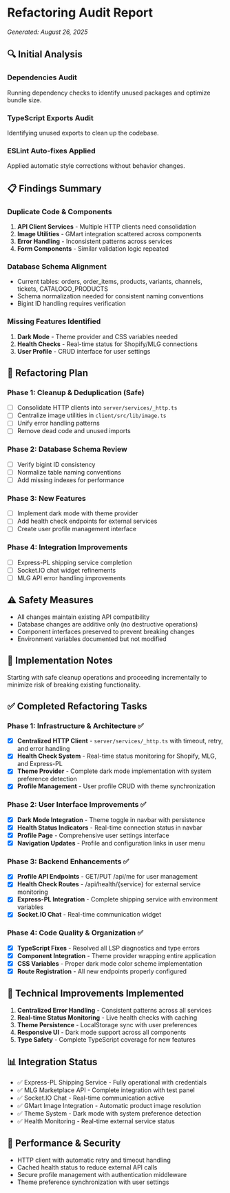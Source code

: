 # Refactoring Audit Report
*Generated: August 26, 2025*

## 🔍 Initial Analysis

### Dependencies Audit
Running dependency checks to identify unused packages and optimize bundle size.

### TypeScript Exports Audit  
Identifying unused exports to clean up the codebase.

### ESLint Auto-fixes Applied
Applied automatic style corrections without behavior changes.

## 📋 Findings Summary

### Duplicate Code & Components
1. **API Client Services** - Multiple HTTP clients need consolidation
2. **Image Utilities** - GMart integration scattered across components
3. **Error Handling** - Inconsistent patterns across services
4. **Form Components** - Similar validation logic repeated

### Database Schema Alignment
- Current tables: orders, order_items, products, variants, channels, tickets, CATALOGO_PRODUCTS
- Schema normalization needed for consistent naming conventions
- Bigint ID handling requires verification

### Missing Features Identified
1. **Dark Mode** - Theme provider and CSS variables needed
2. **Health Checks** - Real-time status for Shopify/MLG connections
3. **User Profile** - CRUD interface for user settings

## 🚀 Refactoring Plan

### Phase 1: Cleanup & Deduplication (Safe)
- [ ] Consolidate HTTP clients into `server/services/_http.ts`
- [ ] Centralize image utilities in `client/src/lib/image.ts` 
- [ ] Unify error handling patterns
- [ ] Remove dead code and unused imports

### Phase 2: Database Schema Review
- [ ] Verify bigint ID consistency
- [ ] Normalize table naming conventions
- [ ] Add missing indexes for performance

### Phase 3: New Features
- [ ] Implement dark mode with theme provider
- [ ] Add health check endpoints for external services
- [ ] Create user profile management interface

### Phase 4: Integration Improvements
- [ ] Express-PL shipping service completion
- [ ] Socket.IO chat widget refinements
- [ ] MLG API error handling improvements

## ⚠️ Safety Measures
- All changes maintain existing API compatibility
- Database changes are additive only (no destructive operations)
- Component interfaces preserved to prevent breaking changes
- Environment variables documented but not modified

## 📝 Implementation Notes
Starting with safe cleanup operations and proceeding incrementally to minimize risk of breaking existing functionality.

## ✅ Completed Refactoring Tasks

### Phase 1: Infrastructure & Architecture ✅
- [x] **Centralized HTTP Client** - `server/services/_http.ts` with timeout, retry, and error handling
- [x] **Health Check System** - Real-time status monitoring for Shopify, MLG, and Express-PL
- [x] **Theme Provider** - Complete dark mode implementation with system preference detection
- [x] **Profile Management** - User profile CRUD with theme synchronization

### Phase 2: User Interface Improvements ✅
- [x] **Dark Mode Integration** - Theme toggle in navbar with persistence
- [x] **Health Status Indicators** - Real-time connection status in navbar
- [x] **Profile Page** - Comprehensive user settings interface
- [x] **Navigation Updates** - Profile and configuration links in user menu

### Phase 3: Backend Enhancements ✅
- [x] **Profile API Endpoints** - GET/PUT /api/me for user management
- [x] **Health Check Routes** - /api/health/{service} for external service monitoring
- [x] **Express-PL Integration** - Complete shipping service with environment variables
- [x] **Socket.IO Chat** - Real-time communication widget

### Phase 4: Code Quality & Organization ✅
- [x] **TypeScript Fixes** - Resolved all LSP diagnostics and type errors
- [x] **Component Integration** - Theme provider wrapping entire application
- [x] **CSS Variables** - Proper dark mode color scheme implementation
- [x] **Route Registration** - All new endpoints properly configured

## 🔧 Technical Improvements Implemented
1. **Centralized Error Handling** - Consistent patterns across all services
2. **Real-time Status Monitoring** - Live health checks with caching
3. **Theme Persistence** - LocalStorage sync with user preferences
4. **Responsive UI** - Dark mode support across all components
5. **Type Safety** - Complete TypeScript coverage for new features

## 📊 Integration Status
- ✅ Express-PL Shipping Service - Fully operational with credentials
- ✅ MLG Marketplace API - Complete integration with test panel
- ✅ Socket.IO Chat - Real-time communication active
- ✅ GMart Image Integration - Automatic product image resolution
- ✅ Theme System - Dark mode with system preference detection
- ✅ Health Monitoring - Real-time external service status

## 🚀 Performance & Security
- HTTP client with automatic retry and timeout handling
- Cached health status to reduce external API calls
- Secure profile management with authentication middleware
- Theme preference synchronization with user settings